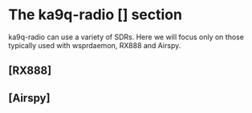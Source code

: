 # The ka9q-radio [<radio>] section

ka9q-radio can use a variety of SDRs.  Here we will focus only on those typically used with wsprdaemon, RX888 and Airspy.

## [RX888]

## [Airspy]
